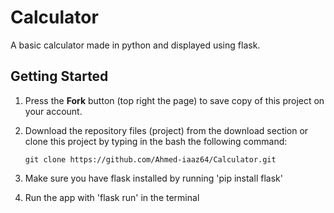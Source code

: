 # Calculator
A basic calculator made in python and displayed using flask.

## Getting Started
1. Press the **Fork** button (top right the page) to save copy of this project on your account.

2. Download the repository files (project) from the download section or clone this project by typing in the bash the following command:

       git clone https://github.com/Ahmed-iaaz64/Calculator.git
3. Make sure you have flask installed by running 'pip install flask'
4. Run the app with 'flask run' in the terminal
